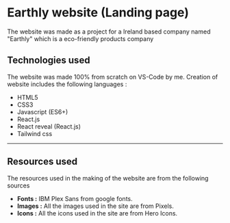# Earthly website (Landing page)

The website was made as a project for a Ireland based company named "Earthly" which is a eco-friendly products company

## Technologies used

The website was made 100% from scratch on VS-Code by me. Creation of website includes the following languages :

- HTML5
- CSS3
- Javascript (ES6+)
- React.js
- React reveal (React.js)
- Tailwind css

---

## Resources used

The resources used in the making of the website are from the following sources

- **Fonts :** IBM Plex Sans from google fonts.
- **Images :** All the images used in the site are from Pixels.
- **Icons :** All the icons used in the site are from Hero Icons.
